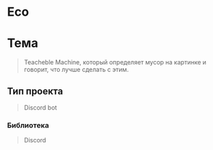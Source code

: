 # Eco

# Тема 
> Teacheble Machine, который определяет мусор на картинке и говорит, что лучше сделать с этим.

## Тип проекта
> Discord bot
### Библиотека
> Discord
